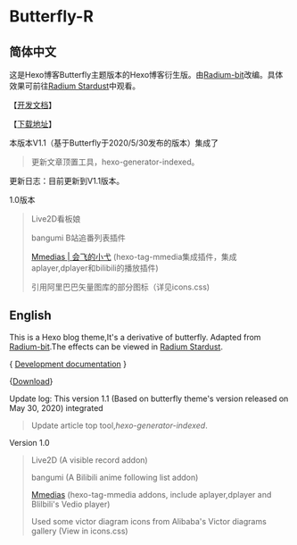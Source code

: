 # Butterfly-R

## 简体中文

这是Hexo博客Butterfly主题版本的Hexo博客衍生版。由[Radium-bit](https://radium-bit.tk/about)改编。具体效果可前往[Radium Stardust](https://radium-bit.tk)中观看。

【[开发文档](https://radium-bit.tk/uncategorized/AboutPoint/)】

【[下载地址](https://radium-bit.lanzous.com/iFgwFf925qh)】

 本版本V1.1（基于Butterfly于2020/5/30发布的版本）集成了

> 更新文章顶置工具，hexo-generator-indexed。

更新日志：目前更新到V1.1版本。

1.0版本

> Live2D看板娘
> 
> bangumi B站追番列表插件
> 
> [Mmedias | 会飞的小弋](https://lovelijunyi.gitee.io/posts/743c.html#%E4%BD%BF%E7%94%A8%E6%8F%92%E4%BB%B6) (hexo-tag-mmedia集成插件，集成aplayer,dplayer和bilibili的播放插件)
> 
> 引用阿里巴巴矢量图库的部分图标（详见icons.css)

## English

This is a Hexo blog theme,It's a derivative of butterfly. Adapted from [Radium-bit](https://radium-bit.tk/about).The effects can be viewed in [Radium Stardust](https://radium-bit.tk).

{ [Development documentation](https://radium-bit.tk/uncategorized/AboutPoint/) }

{[Download](https://radium-bit.lanzous.com/iFgwFf925qh)}

Update log: This version 1.1 (Based on butterfly theme's version released on May 30, 2020)  integrated

> Update article top tool,*hexo-generator-indexed*.

Version 1.0

> Live2D (A visible record addon)
> 
> bangumi (A Bilibili anime following list addon)
> 
> [Mmedias](https://lovelijunyi.gitee.io/posts/743c.html#%E4%BD%BF%E7%94%A8%E6%8F%92%E4%BB%B6) (hexo-tag-mmedia addons, include aplayer,dplayer and Blilbili's Vedio player)
> 
> Used some victor diagram icons from Alibaba's Victor diagrams gallery (View in icons.css)

